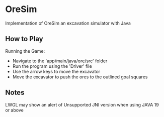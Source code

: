 # OreSim
Implementation of OreSim an excavation simulator with Java

## How to Play

Running the Game:
- Navigate to the 'app/main/java/ore/src' folder
- Run the program using the 'Driver' file
- Use the arrow keys to move the excavator
- Move the excavator to push the ores to the outlined goal squares


## Notes

LWGL may show an alert of Unsupported JNI version when using JAVA 19 or above
